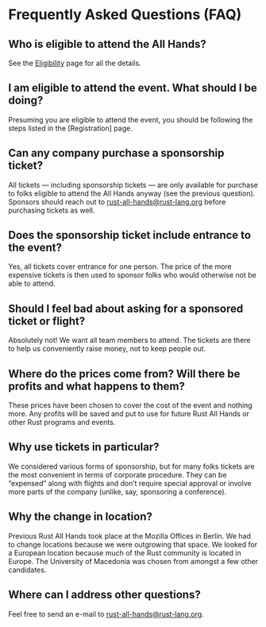# Frequently Asked Questions (FAQ)

## Who is eligible to attend the All Hands?

See the [Eligibility](./eligibility.html) page for all the details.

## I am eligible to attend the event. What should I be doing?

Presuming you are eligible to attend the event, you should be
following the steps listed in the [Registration] page.

## Can any company purchase a sponsorship ticket?

All tickets — including sponsorship tickets — are only available for purchase to folks eligible to attend the All Hands anyway (see the previous question). Sponsors should reach out to <rust-all-hands@rust-lang.org> before purchasing tickets as well.

## Does the sponsorship ticket include entrance to the event?

Yes, all tickets cover entrance for one person. The price of the more expensive tickets is then used to sponsor folks who would otherwise not be able to attend.

## Should I feel bad about asking for a sponsored ticket or flight?

Absolutely not! We want all team members to attend. The tickets are there to help us conveniently raise money, not to keep people out.

## Where do the prices come from? Will there be profits and what happens to them?

These prices have been chosen to cover the cost of the event and nothing more. Any profits will be saved and put to use for future Rust All Hands or other Rust programs and events.

## Why use tickets in particular?

We considered various forms of sponsorship, but for many folks tickets are the most convenient in terms of corporate procedure. They can be “expensed” along with flights and don’t require special approval or involve more parts of the company (unlike, say, sponsoring a conference).

## Why the change in location?

Previous Rust All Hands took place at the Mozilla Offices in
Berlin. We had to change locations because we were outgrowing that
space. We looked for a European location because much of the Rust
community is located in Europe. The University of Macedonia was chosen
from amongst a few other candidates.

## Where can I address other questions?

Feel free to send an e-mail to <rust-all-hands@rust-lang.org>.
